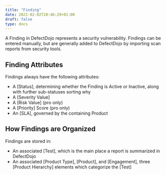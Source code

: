 ```yaml
---
title: "Finding"
date: 2021-02-02T20:46:29+01:00
draft: false
type: docs
---
```


A Finding in DefectDojo represents a security vulnerability.  Findings can be entered manually, but are generally added to DefectDojo by importing scan reports from security tools.

## Finding Attributes
Findings always have the following attributes:

* A [Status], determining whether the Finding is Active or Inactive, along with further sub-statuses sorting why
* A [Severity Value]
* A [Risk Value] (pro only)
* A [Priority] Score (pro only)
* An [SLA], governed by the containing Product

## How Findings are Organized
Findings are stored in:
* An associated [Test], which is the main place a report is summarized in DefectDojo
* An associated [Product Type], [Product], and [Engagement], three [Product Hierarchy] elements which categorize the [Test]